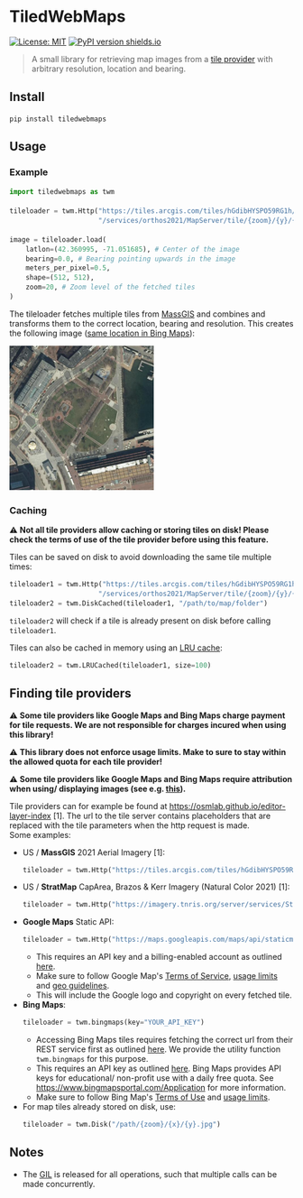 # TiledWebMaps

[![License: MIT](https://img.shields.io/badge/License-MIT-yellow.svg)](https://opensource.org/licenses/MIT) [![PyPI version shields.io](https://img.shields.io/pypi/v/tiledwebmaps.svg)](https://pypi.python.org/pypi/tiledwebmaps/)

> A small library for retrieving map images from a [tile provider](https://en.wikipedia.org/wiki/Tiled_web_map) with arbitrary resolution, location and bearing.

## Install

```
pip install tiledwebmaps
```

## Usage

### Example

```python
import tiledwebmaps as twm

tileloader = twm.Http("https://tiles.arcgis.com/tiles/hGdibHYSPO59RG1h/arcgis/rest" \
                      "/services/orthos2021/MapServer/tile/{zoom}/{y}/{x}") # MassGIS

image = tileloader.load(
    latlon=(42.360995, -71.051685), # Center of the image
    bearing=0.0, # Bearing pointing upwards in the image
    meters_per_pixel=0.5,
    shape=(512, 512),
    zoom=20, # Zoom level of the fetched tiles
)
```

The tileloader fetches multiple tiles from [MassGIS](https://www.mass.gov/orgs/massgis-bureau-of-geographic-information) and combines and transforms them to the correct location, bearing and resolution. This creates the following image ([same location in Bing Maps](https://www.bing.com/maps/?cp=42.360995%7E-71.051683&lvl=18.5&style=a)):

<img src="images/map.jpg" width="256" height="256"/>

### Caching

:warning: **Not all tile providers allow caching or storing tiles on disk! Please check the terms of use of the tile provider before using this feature.**

Tiles can be saved on disk to avoid downloading the same tile multiple times:

```python
tileloader1 = twm.Http("https://tiles.arcgis.com/tiles/hGdibHYSPO59RG1h/arcgis/rest" \
                      "/services/orthos2021/MapServer/tile/{zoom}/{y}/{x}")
tileloader2 = twm.DiskCached(tileloader1, "/path/to/map/folder")
```

`tileloader2` will check if a tile is already present on disk before calling `tileloader1`.

Tiles can also be cached in memory using an [LRU cache](https://en.wikipedia.org/wiki/Cache_replacement_policies#LRU):

```python
tileloader2 = twm.LRUCached(tileloader1, size=100)
```

## Finding tile providers

:warning: **Some tile providers like Google Maps and Bing Maps charge payment for tile requests. We are not responsible for charges incured when using this library!**

:warning: **This library does not enforce usage limits. Make to sure to stay within the allowed quota for each tile provider!**

:warning: **Some tile providers like Google Maps and Bing Maps require attribution when using/ displaying images (see e.g. [this](https://about.google/brand-resource-center/products-and-services/geo-guidelines/#required-attribution)).**

Tile providers can for example be found at https://osmlab.github.io/editor-layer-index [1]. The url to the tile server contains placeholders that are replaced with the tile parameters when the http request is made.<br>
Some examples:

- US / **MassGIS** 2021 Aerial Imagery [1]:
    ```python
    tileloader = twm.Http("https://tiles.arcgis.com/tiles/hGdibHYSPO59RG1h/arcgis/rest/services/orthos2021/MapServer/tile/{zoom}/{y}/{x}")
    ```
- US / **StratMap** CapArea, Brazos & Kerr Imagery (Natural Color 2021) [1]:
    ```python
    tileloader = twm.Http("https://imagery.tnris.org/server/services/StratMap/StratMap21_NCCIR_CapArea_Brazos_Kerr/ImageServer/WMSServer?FORMAT=image/jpeg&VERSION=1.3.0&SERVICE=WMS&REQUEST=GetMap&LAYERS=0&STYLES=&CRS={proj}&WIDTH={width}&HEIGHT={height}&BBOX={bbox}")
    ```
- **Google Maps** Static API:
    ```python
    tileloader = twm.Http("https://maps.googleapis.com/maps/api/staticmap?center={lat_center},{lon_center}&size={width}x{height}&zoom={zoom}&maptype=satellite&key=YOUR_API_KEY")
    ```
    - This requires an API key and a billing-enabled account as outlined [here](https://developers.google.com/maps/documentation/maps-static/start).
    - Make sure to follow Google Map's [Terms of Service](https://cloud.google.com/maps-platform/terms), [usage limits](https://developers.google.com/maps/documentation/maps-static/usage-and-billing) and [geo guidelines](https://about.google/brand-resource-center/products-and-services/geo-guidelines/).
    - This will include the Google logo and copyright on every fetched tile.
- **Bing Maps**:
    ```python
    tileloader = twm.bingmaps(key="YOUR_API_KEY")
    ```
    - Accessing Bing Maps tiles requires fetching the correct url from their REST service first as outlined [here](https://learn.microsoft.com/en-us/bingmaps/rest-services/directly-accessing-the-bing-maps-tiles). We provide the utility function `twm.bingmaps` for this purpose.
    - This requires an API key as outlined [here](https://learn.microsoft.com/en-us/bingmaps/getting-started/bing-maps-dev-center-help/getting-a-bing-maps-key). Bing Maps provides API keys for educational/ non-profit use with a daily free quota. See https://www.bingmapsportal.com/Application for more information.
    - Make sure to follow Bing Map's [Terms of Use](https://www.microsoft.com/en-us/maps/product) and [usage limits](https://www.microsoft.com/en-us/maps/product#section-pst-limited-license).
- For map tiles already stored on disk, use:
    ```python
    tileloader = twm.Disk("/path/{zoom}/{x}/{y}.jpg")
    ```

## Notes

- The [GIL](https://en.wikipedia.org/wiki/Global_interpreter_lock) is released for all operations, such that multiple calls can be made concurrently.
